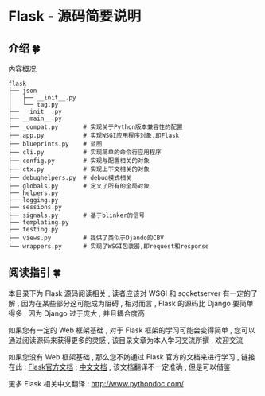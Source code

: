 # Flask - 源码简要说明

## 介绍  🍀

内容概况

```shell
flask
├── json
│   ├── __init__.py
│   └── tag.py
├── __init__.py
├── __main__.py      
├── _compat.py       # 实现关于Python版本兼容性的配置
├── app.py           # 实现WSGI应用程序对象,即Flask
├── blueprints.py    # 蓝图
├── cli.py           # 实现简单的命令行应用程序
├── config.py        # 实现与配置相关的对象
├── ctx.py           # 实现上下文相关的对象
├── debughelpers.py  # debug模式相关
├── globals.py       # 定义了所有的全局对象
├── helpers.py       
├── logging.py       
├── sessions.py
├── signals.py       # 基于blinker的信号
├── templating.py
├── testing.py
├── views.py         # 提供了类似于Djando的CBV
└── wrappers.py      # 实现了WSGI包装器,即request和response
```

## 阅读指引  🍀

本目录下为 Flask 源码阅读相关 , 读者应该对 WSGI 和 socketserver 有一定的了解 , 因为在某些部分这可能成为阻碍 , 相对而言 , Flask 的源码比 Django 要简单得多 , 因为 Django 过于庞大 , 并且耦合度高

如果您有一定的 Web 框架基础 , 对于 Flask 框架的学习可能会变得简单 , 您可以通过阅读源码来获得更多的灵感 , 该目录文章为本人学习交流所撰 , 欢迎交流

如果您没有 Web 框架基础 , 那么您不妨通过 Flask 官方的文档来进行学习 , 链接在此 : [Flask官方文档](http://flask.pocoo.org/docs/1.0/) ; [中文文档](http://www.pythondoc.com/flask/index.html) , 该文档翻译不一定准确 , 但是可以借鉴

更多 Flask 相关中文翻译 : http://www.pythondoc.com/